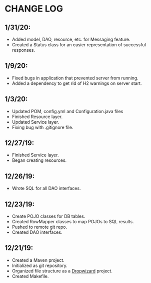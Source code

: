 # CHANGE LOG

## 1/31/20:
- Added model, DAO, resource, etc. for Messaging feature.
- Created a Status class for an easier representation of successful responses.

## 1/9/20:
- Fixed bugs in application that prevented server from running.
- Added a dependency to get rid of H2 warnings on server start.

## 1/3/20:
- Updated POM, config.yml and Configuration.java files
- Finished Resource layer.
- Updated Service layer.
- Fixing bug with .gitignore file.


## 12/27/19:
- Finished Service layer.
- Began creating resources.

## 12/26/19:
- Wrote SQL for all DAO interfaces.

## 12/23/19:
- Create POJO classes for DB tables.
- Created RowMapper classes to map POJOs to SQL results.
- Pushed to remote git repo.
- Created DAO interfaces.

## 12/21/19:
- Created a Maven project.
- Initialized as git repository.
- Organized file structure as a [Dropwizard](https://www.dropwizard.io/en/stable/manual/core.html#) project.
- Created Makefile.
